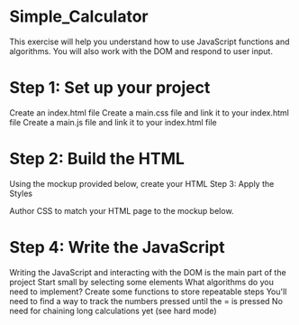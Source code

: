 # Simple_Calculator

This exercise will help you understand how to use JavaScript functions and algorithms. You will also work with the DOM and respond to user input.

# Step 1: Set up your project

Create an index.html file
Create a main.css file and link it to your index.html file
Create a main.js file and link it to your index.html file

# Step 2: Build the HTML

Using the mockup provided below, create your HTML
Step 3: Apply the Styles

Author CSS to match your HTML page to the mockup below.

# Step 4: Write the JavaScript

Writing the JavaScript and interacting with the DOM is the main part of the project
Start small by selecting some elements
What algorithms do you need to implement?
Create some functions to store repeatable steps
You'll need to find a way to track the numbers pressed until the = is pressed
No need for chaining long calculations yet (see hard mode)
